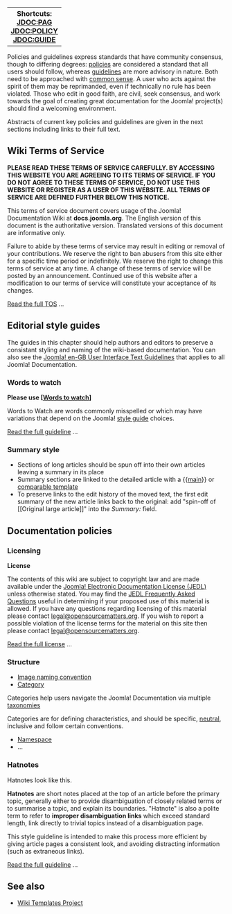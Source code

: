 <!-- Filename: JDOC:Policies_and_guidelines / Display title: Policies and guidelines -->

<table class="noprint infobox template-shortcut">

<tbody>
<tr class="header">
<th class="noprint"><span class="small">Shortcuts:<br />
<a href="https://docs.joomla.org/JDOC:PAG" class="mw-redirect"
title="JDOC:PAG">JDOC:PAG</a><br />
<a href="https://docs.joomla.org/JDOC:POLICY" class="mw-redirect"
title="JDOC:POLICY">JDOC:POLICY</a><br />
<a href="https://docs.joomla.org/JDOC:GUIDE" class="mw-redirect"
title="JDOC:GUIDE">JDOC:GUIDE</a></span></th>
</tr>
&#10;</tbody>
</table>

Policies and guidelines express standards that have community consensus,
though to differing degrees:
<a href="https://docs.joomla.org/JDOC:POLICY" class="mw-redirect"
title="JDOC:POLICY">policies</a> are considered a standard that all
users should follow, whereas
<a href="https://docs.joomla.org/JDOC:GUIDE" class="mw-redirect"
title="JDOC:GUIDE">guidelines</a> are more advisory in nature. Both need
to be approached with
<a href="https://en.wikipedia.org/wiki/common_sense" class="extiw"
title="wikipedia:common sense">common sense</a>. A user who acts against
the spirit of them may be reprimanded, even if technically no rule has
been violated. Those who edit in good faith, are civil, seek consensus,
and work towards the goal of creating great documentation for the
Joomla! project(s) should find a welcoming environment.

Abstracts of current key policies and guidelines are given in the next
sections including links to their full text.

## Wiki Terms of Service

**PLEASE READ THESE TERMS OF SERVICE CAREFULLY. BY ACCESSING THIS
WEBSITE YOU ARE AGREEING TO ITS TERMS OF SERVICE. IF YOU DO NOT AGREE TO
THESE TERMS OF SERVICE, DO NOT USE THIS WEBSITE OR REGISTER AS A USER OF
THIS WEBSITE. ALL TERMS OF SERVICE ARE DEFINED FURTHER BELOW THIS
NOTICE.**

This terms of service document covers usage of the Joomla! Documentation
Wiki at **docs.joomla.org**. The English version of this document is the
authoritative version. Translated versions of this document are
informative only.

Failure to abide by these terms of service may result in editing or
removal of your contributions. We reserve the right to ban abusers from
this site either for a specific time period or indefinitely. We reserve
the right to change this terms of service at any time. A change of these
terms of service will be posted by an announcement. Continued use of
this website after a modification to our terms of service will
constitute your acceptance of its changes.

[Read the full
TOS](https://docs.joomla.org/JDOC:Terms_of_Service "JDOC:Terms of Service")
…

## Editorial style guides

The guides in this chapter should help authors and editors to preserve a
consistant styling and naming of the wiki-based documentation. You can
also see the <a
href="https://developer.joomla.org/en-gb-user-interface-text-guidelines/introduction.html"
class="external text" target="_blank" rel="noreferrer noopener">Joomla!
en-GB User Interface Text Guidelines</a> that applies to all Joomla!
Documentation.

### Words to watch

**Please use \[<a
href="https://github.com/joomla/user-interface-text/blob/master/words2watch.md"
class="external text" target="_blank"
rel="nofollow noreferrer noopener">Words to watch</a>\]**

Words to Watch are words commonly misspelled or which may have
variations that depend on the Joomla!
<a href="https://docs.joomla.org/JDOC:GUIDE" class="mw-redirect"
title="JDOC:GUIDE">style guide</a> choices.

[Read the full
guideline](https://docs.joomla.org/JDOC:Words_to_watch "JDOC:Words to watch")
…

### Summary style

- Sections of long articles should be spun off into their own articles
  leaving a summary in its place
- Summary sections are linked to the detailed article with a
  {{[main](https://docs.joomla.org/Template:Main "Template:Main")}} or
  [comparable
  template](https://docs.joomla.org/Template:Otheruses_templates#For_.28other_topic.29 "Template:Otheruses templates")
- To preserve links to the edit history of the moved text, the first
  edit summary of the new article links back to the original: add
  "spin-off of \[\[Original large article\]\]" into the *Summary:*
  field.

## Documentation policies

### Licensing

**License**

The contents of this wiki are subject to copyright law and are made
available under the [Joomla! Electronic Documentation License
(JEDL)](https://docs.joomla.org/JEDL "Special:MyLanguage/JEDL") unless
otherwise stated. You may find the [JEDL Frequently Asked
Questions](https://docs.joomla.org/JEDL/FAQ "Special:MyLanguage/JEDL/FAQ")
useful in determining if your proposed use of this material is allowed.
If you have any questions regarding licensing of this material please
contact legal@opensourcematters.org. If you wish to report a possible 
violation of the license terms for the material on this site then please contact
legal@opensourcematters.org.

[Read the full license](https://docs.joomla.org/JEDL "JEDL") …

### Structure

- <a href="https://docs.joomla.org/JDOC:Image_naming_convention"
  class="mw-redirect" title="JDOC:Image naming convention">Image naming
  convention</a>
- <a href="https://docs.joomla.org/index.php?title=JDOC:Category&amp;action=edit&amp;redlink=1"
  class="new" title="JDOC:Category (page does not exist)">Category</a>

Categories help users navigate the Joomla! Documentation via multiple
<a href="https://en.wikipedia.org/wiki/Taxonomy" class="extiw"
title="wikipedia:Taxonomy">taxonomies</a>

Categories are for defining characteristics, and should be specific,
<a href="https://en.wikipedia.org/wiki/WP:NPOV" class="extiw"
title="wikipedia:WP:NPOV">neutral</a>, inclusive and follow certain
conventions.

- [Namespace](https://docs.joomla.org/JDOC:Namespaces "JDOC:Namespaces")
- …

### Hatnotes

Hatnotes look like this.

**Hatnotes** are short notes placed at the top of an article before the
primary topic, generally either to provide disambiguation of closely
related terms or to summarise a topic, and explain its boundaries.
"Hatnote" is also a polite term to refer to **improper disambiguation
links** which exceed standard length, link directly to trivial topics
instead of a disambiguation page.

This style guideline is intended to make this process more efficient by
giving article pages a consistent look, and avoiding distracting
information (such as extraneous links).

[Read the full
guideline](https://docs.joomla.org/JDOC:Hatnotes "JDOC:Hatnotes") …

## See also

- [Wiki Templates
  Project](https://docs.joomla.org/JDOC:Wiki_Templates_Project "JDOC:Wiki Templates Project")
